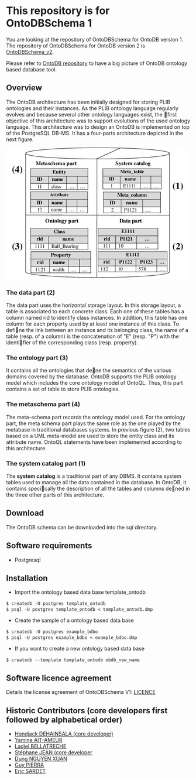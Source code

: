 # This repository is for OntoDBSchema 1

You are looking at the repository of OntoDBSchema for OntoDB version 1. The repository of OntoDBSchema for OntoDB version 2 is [OntoDBSchema_v2](https://github.com/lias-laboratory/ontodbschema_v2).

Please refer to [OntoDB repository](https://github.com/lias-laboratory/ontodb) to have a big picture of OntoDB ontology based database tool.

## Overview

The OntoDB architecture has been initially designed for storing PLIB ontologies and their instances. As the PLIB ontology language regularly evolves and because several other ontology languages exist, the first objective of this architecture was to support evolutions of the used ontology language. This architecture was to design an OntoDB is implemented on top of the PostgreSQL DB-MS. It has a four-parts architecture depicted in the next figure.

![OntoDB Schema](fig-ontodb.jpg)

###  The data part (2)

The data part uses the horizontal storage layout. In this storage layout, a table is associated to each concrete class. Each one of these tables has a column named rid to identify class instances. In addition, this table has one column for each property used by at least one instance of this class. To define the link between an instance and its belonging class, the name of a table (resp. of a column) is the concatenation of "E" (resp. "P") with the identifier of the corresponding class (resp. property).

### The ontology part (3)

It contains all the ontologies that dene the semantics of the various domains covered by the database. OntoDB supports the PLIB ontology model which includes the core ontology model of OntoQL. Thus, this part contains a set of table to store PLIB ontologies.

### The metaschema part (4)

The meta-schema part records the ontology model used. For the ontology part, the meta schema part plays the same role as the one played by the metabase in traditional databases systems. In previous figure (2), two tables based on a UML meta-model are used to store the entity class and its attribute name. OntoQL statements have been implemented according to this architecture.

### The system catalog part (1)

The **system catalog** is a traditional part of any DBMS. It contains system tables used to manage all the data contained in the database. In OntoDB, it contains specically the description of all the tables and columns dened in the three other parts of this architecture.

## Download

The OntoDB schema can be downloaded into the _sql_ directory.

## Software requirements

* Postgresql

## Installation

* Import the ontology based data base template_ontodb

```
$ createdb -U postgres template_ontodb
$ psql -U postgres template_ontodb < template_ontodb.dmp
```

* Create the sample of a ontology based data base

```
$ createdb -U postgres example_bdbo
$ psql -U postgres example_bdbo < example_bdbo.dmp
```

* If you want to create a new ontology based data base

```
$ createdb --template template_ontodb obdb_new_name
```

## Software licence agreement

Details the license agreement of OntoDBSchema V1: [LICENCE](LICENCE)

## Historic Contributors (core developers first followed by alphabetical order)

* [Hondjack DEHAINSALA (core developer)](https://www.lias-lab.fr/members/hondjackdehainsala/)
* [Yamine AIT-AMEUR](https://www.lias-lab.fr/members/yamineaitameur/)
* [Ladjel BELLATRECHE](https://www.lias-lab.fr/members/bellatreche/)
* [Stéphane JEAN (core developer](https://www.lias-lab.fr/members/stephanejean/)
* [Dung NGUYEN XUAN](https://www.lias-lab.fr/members/dungnguyenxuan/)
* [Guy PIERRA](https://www.lias-lab.fr/members/guypierra/)
* [Eric SARDET](https://www.lias-lab.fr/members/ericsardet/)
